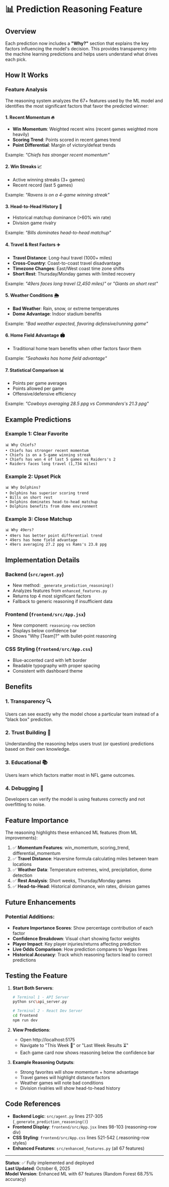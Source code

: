 # 📊 Prediction Reasoning Feature

## Overview
Each prediction now includes a **"Why?"** section that explains the key factors influencing the model's decision. This provides transparency into the machine learning predictions and helps users understand what drives each pick.

## How It Works

### Feature Analysis
The reasoning system analyzes the 67+ features used by the ML model and identifies the most significant factors that favor the predicted winner:

#### 1. **Recent Momentum** 🔥
- **Win Momentum**: Weighted recent wins (recent games weighted more heavily)
- **Scoring Trend**: Points scored in recent games trend
- **Point Differential**: Margin of victory/defeat trends

Example: *"Chiefs has stronger recent momentum"*

#### 2. **Win Streaks** 📈
- Active winning streaks (3+ games)
- Recent record (last 5 games)

Example: *"Ravens is on a 4-game winning streak"*

#### 3. **Head-to-Head History** 🤝
- Historical matchup dominance (>60% win rate)
- Division game rivalry

Example: *"Bills dominates head-to-head matchup"*

#### 4. **Travel & Rest Factors** ✈️
- **Travel Distance**: Long-haul travel (1000+ miles)
- **Cross-Country**: Coast-to-coast travel disadvantage
- **Timezone Changes**: East/West coast time zone shifts
- **Short Rest**: Thursday/Monday games with limited recovery

Example: *"49ers faces long travel (2,450 miles)"* or *"Giants on short rest"*

#### 5. **Weather Conditions** 🌦️
- **Bad Weather**: Rain, snow, or extreme temperatures
- **Dome Advantage**: Indoor stadium benefits

Example: *"Bad weather expected, favoring defensive/running game"*

#### 6. **Home Field Advantage** 🏟️
- Traditional home team benefits when other factors favor them

Example: *"Seahawks has home field advantage"*

#### 7. **Statistical Comparison** 📊
- Points per game averages
- Points allowed per game
- Offensive/defensive efficiency

Example: *"Cowboys averaging 28.5 ppg vs Commanders's 21.3 ppg"*

## Example Predictions

### Example 1: Clear Favorite
```
📊 Why Chiefs?
• Chiefs has stronger recent momentum
• Chiefs is on a 5-game winning streak
• Chiefs has won 4 of last 5 games vs Raiders's 2
• Raiders faces long travel (1,734 miles)
```

### Example 2: Upset Pick
```
📊 Why Dolphins?
• Dolphins has superior scoring trend
• Bills on short rest
• Dolphins dominates head-to-head matchup
• Dolphins benefits from dome environment
```

### Example 3: Close Matchup
```
📊 Why 49ers?
• 49ers has better point differential trend
• 49ers has home field advantage
• 49ers averaging 27.2 ppg vs Rams's 23.8 ppg
```

## Implementation Details

### Backend (`src/agent.py`)
- New method: `_generate_prediction_reasoning()`
- Analyzes features from `enhanced_features.py`
- Returns top 4 most significant factors
- Fallback to generic reasoning if insufficient data

### Frontend (`frontend/src/App.jsx`)
- New component: `reasoning-row` section
- Displays below confidence bar
- Shows "Why [Team]?" with bullet-point reasoning

### CSS Styling (`frontend/src/App.css`)
- Blue-accented card with left border
- Readable typography with proper spacing
- Consistent with dashboard theme

## Benefits

### 1. **Transparency** 🔍
Users can see exactly why the model chose a particular team instead of a "black box" prediction.

### 2. **Trust Building** 🤝
Understanding the reasoning helps users trust (or question) predictions based on their own knowledge.

### 3. **Educational** 📚
Users learn which factors matter most in NFL game outcomes.

### 4. **Debugging** 🔧
Developers can verify the model is using features correctly and not overfitting to noise.

## Feature Importance

The reasoning highlights these enhanced ML features (from ML improvements):

1. ✅ **Momentum Features**: win_momentum, scoring_trend, differential_momentum
2. ✅ **Travel Distance**: Haversine formula calculating miles between team locations
3. ✅ **Weather Data**: Temperature extremes, wind, precipitation, dome detection
4. ✅ **Rest Analysis**: Short weeks, Thursday/Monday games
5. ✅ **Head-to-Head**: Historical dominance, win rates, division games

## Future Enhancements

### Potential Additions:
- **Feature Importance Scores**: Show percentage contribution of each factor
- **Confidence Breakdown**: Visual chart showing factor weights
- **Player Impact**: Key player injuries/returns affecting prediction
- **Live Odds Comparison**: How prediction compares to Vegas lines
- **Historical Accuracy**: Track which reasoning factors lead to correct predictions

## Testing the Feature

1. **Start Both Servers**:
   ```bash
   # Terminal 1 - API Server
   python src\api_server.py
   
   # Terminal 2 - React Dev Server
   cd frontend
   npm run dev
   ```

2. **View Predictions**:
   - Open http://localhost:5175
   - Navigate to "This Week 🏈" or "Last Week Results ⏳"
   - Each game card now shows reasoning below the confidence bar

3. **Example Reasoning Outputs**:
   - Strong favorites will show momentum + home advantage
   - Travel games will highlight distance factors
   - Weather games will note bad conditions
   - Division rivalries will show head-to-head history

## Code References

- **Backend Logic**: `src/agent.py` lines 217-305 (`_generate_prediction_reasoning()`)
- **Frontend Display**: `frontend/src/App.jsx` lines 98-103 (reasoning-row div)
- **CSS Styling**: `frontend/src/App.css` lines 521-542 (.reasoning-row styles)
- **Enhanced Features**: `src/enhanced_features.py` (all 67 features)

---

**Status**: ✅ Fully implemented and deployed  
**Last Updated**: October 6, 2025  
**Model Version**: Enhanced ML with 67 features (Random Forest 68.75% accuracy)
